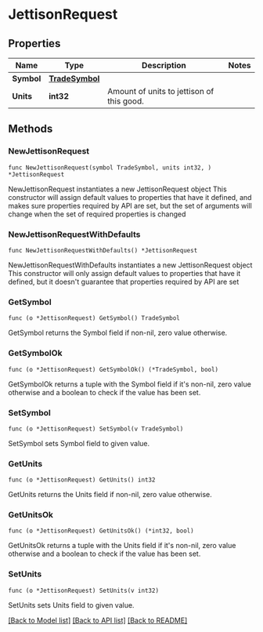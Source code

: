 # JettisonRequest

## Properties

Name | Type | Description | Notes
------------ | ------------- | ------------- | -------------
**Symbol** | [**TradeSymbol**](TradeSymbol.md) |  | 
**Units** | **int32** | Amount of units to jettison of this good. | 

## Methods

### NewJettisonRequest

`func NewJettisonRequest(symbol TradeSymbol, units int32, ) *JettisonRequest`

NewJettisonRequest instantiates a new JettisonRequest object
This constructor will assign default values to properties that have it defined,
and makes sure properties required by API are set, but the set of arguments
will change when the set of required properties is changed

### NewJettisonRequestWithDefaults

`func NewJettisonRequestWithDefaults() *JettisonRequest`

NewJettisonRequestWithDefaults instantiates a new JettisonRequest object
This constructor will only assign default values to properties that have it defined,
but it doesn't guarantee that properties required by API are set

### GetSymbol

`func (o *JettisonRequest) GetSymbol() TradeSymbol`

GetSymbol returns the Symbol field if non-nil, zero value otherwise.

### GetSymbolOk

`func (o *JettisonRequest) GetSymbolOk() (*TradeSymbol, bool)`

GetSymbolOk returns a tuple with the Symbol field if it's non-nil, zero value otherwise
and a boolean to check if the value has been set.

### SetSymbol

`func (o *JettisonRequest) SetSymbol(v TradeSymbol)`

SetSymbol sets Symbol field to given value.


### GetUnits

`func (o *JettisonRequest) GetUnits() int32`

GetUnits returns the Units field if non-nil, zero value otherwise.

### GetUnitsOk

`func (o *JettisonRequest) GetUnitsOk() (*int32, bool)`

GetUnitsOk returns a tuple with the Units field if it's non-nil, zero value otherwise
and a boolean to check if the value has been set.

### SetUnits

`func (o *JettisonRequest) SetUnits(v int32)`

SetUnits sets Units field to given value.



[[Back to Model list]](../README.md#documentation-for-models) [[Back to API list]](../README.md#documentation-for-api-endpoints) [[Back to README]](../README.md)


